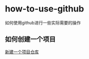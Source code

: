 # how-to-use-github
如何使用github进行一些实际需要的操作
## 如何创建一个项目
 [新建一个项目仓库](https://jingyan.baidu.com/article/8cdccae9269b1f315413cde2.html)

